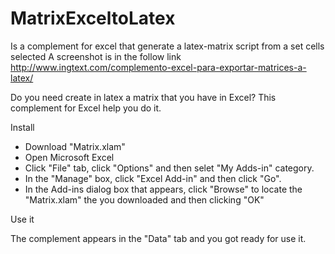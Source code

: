 # MatrixExceltoLatex
Is a complement for excel that generate a latex-matrix script from a set cells selected
A screenshot is in the follow link http://www.ingtext.com/complemento-excel-para-exportar-matrices-a-latex/

Do you need create in latex a matrix that you have in Excel? 
This complement for Excel help you do it. 

Install
- Download "Matrix.xlam"
- Open Microsoft Excel
- Click "File" tab, click "Options" and then selet "My Adds-in" category. 
- In the "Manage" box, click "Excel Add-in" and then click "Go". 
- In the Add-ins dialog box that appears, click "Browse" to locate the "Matrix.xlam" the you downloaded and then clicking "OK"

Use it

The complement appears in the "Data" tab and you got ready for use it. 

